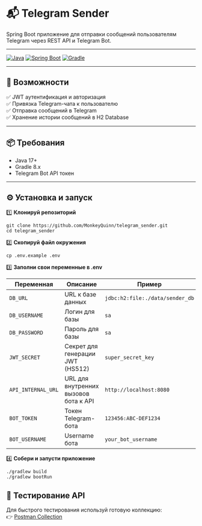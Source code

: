 # 📬 Telegram Sender

Spring Boot приложение для отправки сообщений пользователям Telegram через REST API и Telegram Bot.

---

[![Java](https://img.shields.io/badge/Java-17-blue)](https://openjdk.org/projects/jdk/17/)
[![Spring Boot](https://img.shields.io/badge/Spring%20Boot-3.x-brightgreen)](https://spring.io/projects/spring-boot)
[![Gradle](https://img.shields.io/badge/Gradle-8.x-02303A?logo=gradle&logoColor=white)](https://gradle.org/)

---

## 🚀 Возможности

✅ JWT аутентификация и авторизация  
✅ Привязка Telegram-чата к пользователю  
✅ Отправка сообщений в Telegram  
✅ Хранение истории сообщений в H2 Database

---

## 📦 Требования

- Java 17+
- Gradle 8.x
- Telegram Bot API токен

---

## ⚙️ Установка и запуск

1️⃣ **Клонируй репозиторий**

```
git clone https://github.com/MonkeyQuinn/telegram_sender.git
cd telegram_sender
```

2️⃣ **Скопируй файл окружения**

```
cp .env.example .env
```

3️⃣ **Заполни свои переменные в .env**

| Переменная         | Описание                              | Пример                          |
|--------------------|---------------------------------------|---------------------------------|
| `DB_URL`           | URL к базе данных                     | `jdbc:h2:file:./data/sender_db` |
| `DB_USERNAME`      | Логин для базы                        | `sa`                            |
| `DB_PASSWORD`      | Пароль для базы                       | `sa`                            |
| `JWT_SECRET`       | Секрет для генерации JWT (HS512)      | `super_secret_key`              |
| `API_INTERNAL_URL` | URL для внутренних вызовов бота к API | `http://localhost:8080`         |
| `BOT_TOKEN`        | Токен Telegram-бота                   | `123456:ABC-DEF1234`            |
| `BOT_USERNAME`     | Username бота                         | `your_bot_username`             |

4️⃣ **Собери и запусти приложение**

```
./gradlew build
./gradlew bootRun
```

## 🧪 Тестирование API

Для быстрого тестирования используй готовую коллекцию:  
👉 [Postman Collection](https://www.postman.com/monkeyquinn/workspace/pets/collection/28774402-ed2bb452-ae9e-4db2-8828-ecdc28edf3c8?action=share&source=copy-link&creator=28774402)
